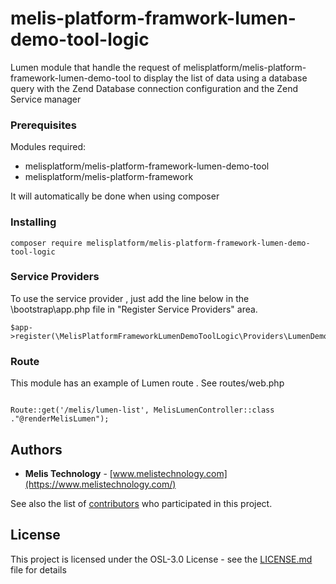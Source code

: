 # melis-platform-framwork-lumen-demo-tool-logic

Lumen module that handle the request of melisplatform/melis-platform-framework-lumen-demo-tool to display the list of data using a database query with the Zend Database connection configuration and the Zend Service manager

### Prerequisites

Modules required:

- melisplatform/melis-platform-framework-lumen-demo-tool
- melisplatform/melis-platform-framework

It will automatically be done when using composer

### Installing

```
composer require melisplatform/melis-platform-framework-lumen-demo-tool-logic
```

### Service Providers

To use the service provider , just add the line below in the \bootstrap\app.php file in "Register Service Providers" area.
```
$app->register(\MelisPlatformFrameworkLumenDemoToolLogic\Providers\LumenDemoToolLogicProvider::class)
```



### Route

This module has an example of Lumen route . See routes/web.php

```

Route::get('/melis/lumen-list', MelisLumenController::class ."@renderMelisLumen");
```

## Authors

* **Melis Technology** - [www.melistechnology.com](https://www.melistechnology.com/)

See also the list of [contributors](https://github.com/melisplatform/melis-core/contributors) who participated in this project.


## License

This project is licensed under the OSL-3.0 License - see the [LICENSE.md](LICENSE.md) file for details
